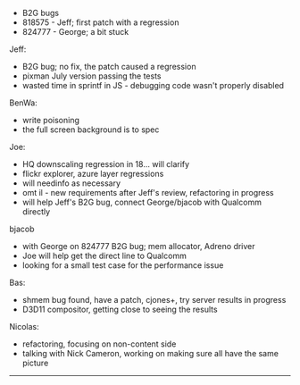 

* B2G bugs
* 818575 - Jeff; first patch with a regression
* 824777 - George;  a bit stuck



Jeff:
* B2G bug; no fix, the patch caused a regression
* pixman July version passing the tests
* wasted time in sprintf in JS - debugging code wasn't properly disabled



BenWa:
* write poisoning
* the full screen background is to spec



Joe:
* HQ downscaling regression in 18... will clarify
* flickr explorer, azure layer regressions
* will needinfo as necessary
* omt il - new requirements after Jeff's review, refactoring in progress
* will help Jeff's B2G bug, connect George/bjacob with Qualcomm directly



bjacob
* with George on 824777 B2G bug; mem allocator, Adreno driver
* Joe will help get the direct line to Qualcomm
* looking for a small test case for the performance issue



Bas:
* shmem bug found, have a patch, cjones+, try server results in progress
* D3D11 compositor, getting close to seeing the results



Nicolas:
* refactoring, focusing on non-content side
* talking with Nick Cameron, working on making sure all have the same picture



________________


